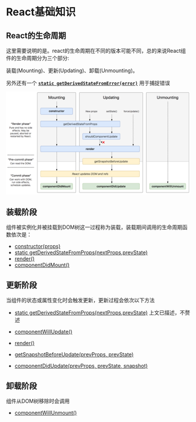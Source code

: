 # React基础知识

## React的生命周期

这里需要说明的是。react的生命周期在不同的版本可能不同，总的来说React组件的生命周期分为三个部分:

装载(Mounting)、更新(Updating)、卸载(Unmounting)。

另外还有一个 [**`static getDerivedStateFromError(error)`**](https://zh-hans.reactjs.org/docs/react-component.html#static-getderivedstatefromerror) 用于捕捉错误

![React生命周期](../images/react/react生命周期.png)

## 装载阶段

组件被实例化并被挂载到DOM树这一过程称为装载，装载期间调用的生命周期函数依次是：

- [constructor(props)](https://zh-hans.reactjs.org/docs/react-component.html#constructor)
- [static getDerivedStateFromProps(nextProps,prevState)](https://zh-hans.reactjs.org/docs/react-component.html#static-getderivedstatefromprops)
- [render()](https://zh-hans.reactjs.org/docs/react-component.html#render)
- [componentDidMount()](https://zh-hans.reactjs.org/docs/react-component.html#componentdidmount)

## 更新阶段

当组件的状态或属性变化时会触发更新，更新过程会依次以下方法

- [static getDerivedStateFromProps(nextProps,prevState)](https://reactjs.org/docs/react-component.html#static-getderivedstatefromprops)  上文已描述，不赘述

- [componentWillUpdate()](https://reactjs.org/docs/react-component.html#unsafe_componentwillupdate)

- [render()](https://reactjs.org/docs/react-component.html#render)

- [getSnapshotBeforeUpdate(prevProps, prevState)](https://reactjs.org/docs/react-component.html#getsnapshotbeforeupdate)

- [componentDidUpdate(prevProps, prevState, snapshot)](https://reactjs.org/docs/react-component.html#componentdidupdate)

## 卸载阶段

组件从DOM树移除时会调用

* [componentWillUnmount()](https://reactjs.org/docs/react-component.html#componentwillunmount) 